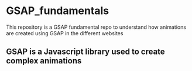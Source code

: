 # GSAP_fundamentals
This repository is a GSAP fundamental repo to understand how animations are created using GSAP in the different websites

<h2>GSAP
 is a Javascript library used to create complex animations</h2>